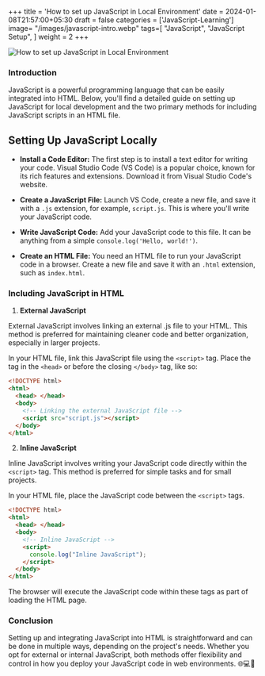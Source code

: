 +++
title = 'How to set up JavaScript in Local Environment'
date = 2024-01-08T21:57:00+05:30
draft = false
categories = ['JavaScript-Learning']
image= "/images/javascript-intro.webp"
tags=[
    "JavaScript",
    "JavaScript Setup",
]
weight = 2
+++

![How to set up JavaScript in Local Environment](/images/javascript-intro.webp)

### Introduction

JavaScript is a powerful programming language that can be easily integrated into HTML. Below, you'll find a detailed guide on setting up JavaScript for local development and the two primary methods for including JavaScript scripts in an HTML file.

## Setting Up JavaScript Locally

- **Install a Code Editor:** The first step is to install a text editor for writing your code. Visual Studio Code (VS Code) is a popular choice, known for its rich features and extensions. Download it from Visual Studio Code's website.

- **Create a JavaScript File:** Launch VS Code, create a new file, and save it with a `.js` extension, for example, `script.js`. This is where you'll write your JavaScript code.

- **Write JavaScript Code:** Add your JavaScript code to this file. It can be anything from a simple `console.log('Hello, world!')`.

- **Create an HTML File:** You need an HTML file to run your JavaScript code in a browser. Create a new file and save it with an `.html` extension, such as `index.html`.

### Including JavaScript in HTML

1. **External JavaScript**

External JavaScript involves linking an external .js file to your HTML. This method is preferred for maintaining cleaner code and better organization, especially in larger projects.

In your HTML file, link this JavaScript file using the `<script>` tag. Place the tag in the `<head>` or before the closing `</body>` tag, like so:

```html
<!DOCTYPE html>
<html>
  <head> </head>
  <body>
    <!-- Linking the external JavaScript file -->
    <script src="script.js"></script>
  </body>
</html>
```

2. **Inline JavaScript**

Inline JavaScript involves writing your JavaScript code directly within the `<script>` tag. This method is preferred for simple tasks and for small projects.

In your HTML file, place the JavaScript code between the `<script>` tags.

```html
<!DOCTYPE html>
<html>
  <head> </head>
  <body>
    <!-- Inline JavaScript -->
    <script>
      console.log("Inline JavaScript");
    </script>
  </body>
</html>
```

The browser will execute the JavaScript code within these tags as part of loading the HTML page.

### Conclusion

Setting up and integrating JavaScript into HTML is straightforward and can be done in multiple ways, depending on the project's needs. Whether you opt for external or internal JavaScript, both methods offer flexibility and control in how you deploy your JavaScript code in web environments. 🌐💻🎉
